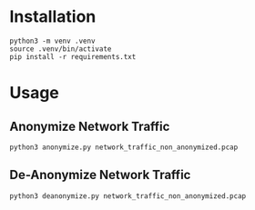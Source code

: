 # Installation
```commandline
python3 -m venv .venv
source .venv/bin/activate
pip install -r requirements.txt 
```

# Usage

## Anonymize Network Traffic
```commandline
python3 anonymize.py network_traffic_non_anonymized.pcap
```

## De-Anonymize Network Traffic
```commandline
python3 deanonymize.py network_traffic_non_anonymized.pcap
```